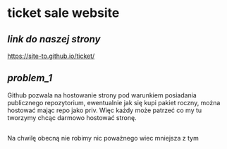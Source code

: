 # ticket sale website

## *link do naszej strony*
https://site-to.github.io/ticket/
## *problem_1*
Github pozwala na hostowanie strony pod warunkiem posiadania publicznego repozytorium,
ewentualnie jak się kupi pakiet roczny, można hostować mając repo jako priv. Więc
każdy może patrzeć co my tu tworzymy chcąc darmowo hostować stronę.
##
Na chwilę obecną nie robimy nic poważnego wiec mniejsza z tym
